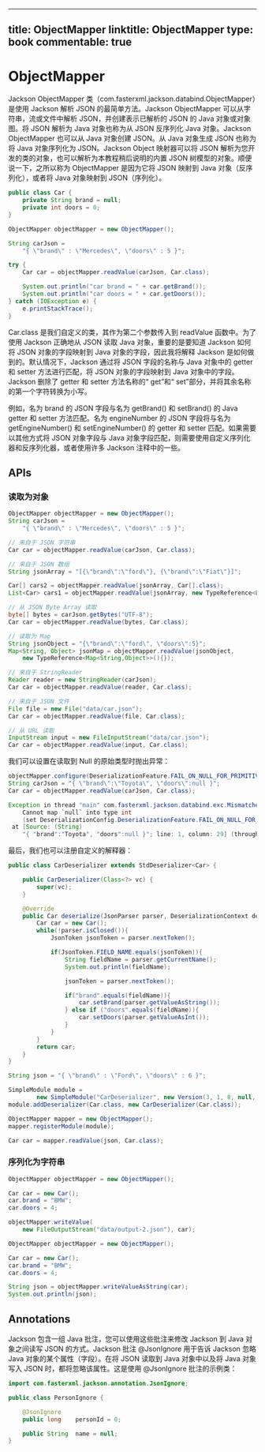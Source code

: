 
---
title: ObjectMapper
linktitle: ObjectMapper
type: book
commentable: true
---

# ObjectMapper

Jackson ObjectMapper 类（com.fasterxml.jackson.databind.ObjectMapper）是使用 Jackson 解析 JSON 的最简单方法。Jackson ObjectMapper 可以从字符串，流或文件中解析 JSON，并创建表示已解析的 JSON 的 Java 对象或对象图。将 JSON 解析为 Java 对象也称为从 JSON 反序列化 Java 对象。Jackson ObjectMapper 也可以从 Java 对象创建 JSON。从 Java 对象生成 JSON 也称为将 Java 对象序列化为 JSON。Jackson Object 映射器可以将 JSON 解析为您开发的类的对象，也可以解析为本教程稍后说明的内置 JSON 树模型的对象。顺便说一下，之所以称为 ObjectMapper 是因为它将 JSON 映射到 Java 对象（反序列化），或者将 Java 对象映射到 JSON（序列化）。

```java
public class Car {
    private String brand = null;
    private int doors = 0;
}

ObjectMapper objectMapper = new ObjectMapper();

String carJson =
    "{ \"brand\" : \"Mercedes\", \"doors\" : 5 }";

try {
    Car car = objectMapper.readValue(carJson, Car.class);

    System.out.println("car brand = " + car.getBrand());
    System.out.println("car doors = " + car.getDoors());
} catch (IOException e) {
    e.printStackTrace();
}
```

Car.class 是我们自定义的类，其作为第二个参数传入到 readValue 函数中。为了使用 Jackson 正确地从 JSON 读取 Java 对象，重要的是要知道 Jackson 如何将 JSON 对象的字段映射到 Java 对象的字段，因此我将解释 Jackson 是如何做到的。默认情况下，Jackson 通过将 JSON 字段的名称与 Java 对象中的 getter 和 setter 方法进行匹配，将 JSON 对象的字段映射到 Java 对象中的字段。Jackson 删除了 getter 和 setter 方法名称的“ get”和“ set”部分，并将其余名称的第一个字符转换为小写。

例如，名为 brand 的 JSON 字段与名为 getBrand() 和 setBrand() 的 Java getter 和 setter 方法匹配。名为 engineNumber 的 JSON 字段将与名为 getEngineNumber() 和 setEngineNumber() 的 getter 和 setter 匹配。如果需要以其他方式将 JSON 对象字段与 Java 对象字段匹配，则需要使用自定义序列化器和反序列化器，或者使用许多 Jackson 注释中的一些。

## APIs

### 读取为对象

```java
ObjectMapper objectMapper = new ObjectMapper();
String carJson =
    "{ \"brand\" : \"Mercedes\", \"doors\" : 5 }";

// 来自于 JSON 字符串
Car car = objectMapper.readValue(carJson, Car.class);

// 来自于 JSON 数组
String jsonArray = "[{\"brand\":\"ford\"}, {\"brand\":\"Fiat\"}]";

Car[] cars2 = objectMapper.readValue(jsonArray, Car[].class);
List<Car> cars1 = objectMapper.readValue(jsonArray, new TypeReference<List<Car>>(){});

// 从 JSON Byte Array 读取
byte[] bytes = carJson.getBytes("UTF-8");
Car car = objectMapper.readValue(bytes, Car.class);

// 读取为 Map
String jsonObject = "{\"brand\":\"ford\", \"doors\":5}";
Map<String, Object> jsonMap = objectMapper.readValue(jsonObject,
    new TypeReference<Map<String,Object>>(){});

// 来自于 StringReader
Reader reader = new StringReader(carJson);
Car car = objectMapper.readValue(reader, Car.class);

// 来自于 JSON 文件
File file = new File("data/car.json");
Car car = objectMapper.readValue(file, Car.class);

// 从 URL 读取
InputStream input = new FileInputStream("data/car.json");
Car car = objectMapper.readValue(input, Car.class);
```

我们可以设置在读取到 Null 的原始类型时抛出异常：

```java
objectMapper.configure(DeserializationFeature.FAIL_ON_NULL_FOR_PRIMITIVES, true);
String carJson = "{ \"brand\":\"Toyota\", \"doors\":null }";
Car car = objectMapper.readValue(carJson, Car.class);

Exception in thread "main" com.fasterxml.jackson.databind.exc.MismatchedInputException:
    Cannot map `null` into type int
    (set DeserializationConfig.DeserializationFeature.FAIL_ON_NULL_FOR_PRIMITIVES to 'false' to allow)
 at [Source: (String)
    "{ "brand":"Toyota", "doors":null }"; line: 1, column: 29] (through reference chain: jackson.Car["doors"])
```

最后，我们也可以注册自定义的解释器：

```java
public class CarDeserializer extends StdDeserializer<Car> {

    public CarDeserializer(Class<?> vc) {
        super(vc);
    }

    @Override
    public Car deserialize(JsonParser parser, DeserializationContext deserializer) throws IOException {
        Car car = new Car();
        while(!parser.isClosed()){
            JsonToken jsonToken = parser.nextToken();

            if(JsonToken.FIELD_NAME.equals(jsonToken)){
                String fieldName = parser.getCurrentName();
                System.out.println(fieldName);

                jsonToken = parser.nextToken();

                if("brand".equals(fieldName)){
                    car.setBrand(parser.getValueAsString());
                } else if ("doors".equals(fieldName)){
                    car.setDoors(parser.getValueAsInt());
                }
            }
        }
        return car;
    }
}

String json = "{ \"brand\" : \"Ford\", \"doors\" : 6 }";

SimpleModule module =
        new SimpleModule("CarDeserializer", new Version(3, 1, 8, null, null, null));
module.addDeserializer(Car.class, new CarDeserializer(Car.class));

ObjectMapper mapper = new ObjectMapper();
mapper.registerModule(module);

Car car = mapper.readValue(json, Car.class);
```

### 序列化为字符串

```java
ObjectMapper objectMapper = new ObjectMapper();

Car car = new Car();
car.brand = "BMW";
car.doors = 4;

objectMapper.writeValue(
    new FileOutputStream("data/output-2.json"), car);

ObjectMapper objectMapper = new ObjectMapper();

Car car = new Car();
car.brand = "BMW";
car.doors = 4;

String json = objectMapper.writeValueAsString(car);
System.out.println(json);
```

## Annotations

Jackson 包含一组 Java 批注，您可以使用这些批注来修改 Jackson 到 Java 对象之间读写 JSON 的方式。Jackson 批注 @JsonIgnore 用于告诉 Jackson 忽略 Java 对象的某个属性（字段）。在将 JSON 读取到 Java 对象中以及将 Java 对象写入 JSON 时，都将忽略该属性。这是使用 @JsonIgnore 批注的示例类：

```java
import com.fasterxml.jackson.annotation.JsonIgnore;

public class PersonIgnore {

    @JsonIgnore
    public long    personId = 0;

    public String  name = null;
}
```

    